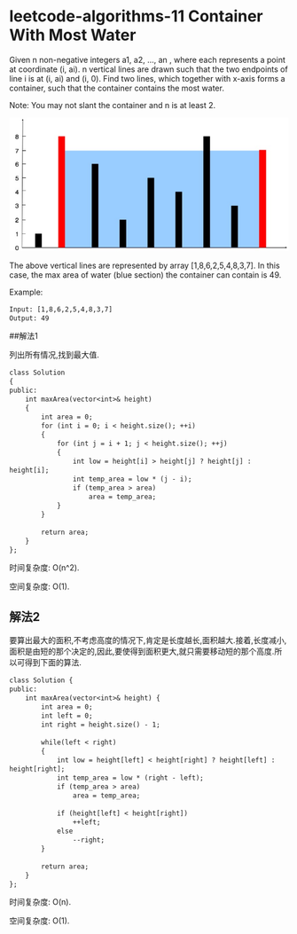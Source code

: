 # leetcode-algorithms-11 Container With Most Water 

Given n non-negative integers a1, a2, ..., an , where each represents a point at coordinate (i, ai). n vertical lines are drawn such that the two endpoints of line i is at (i, ai) and (i, 0). Find two lines, which together with x-axis forms a container, such that the container contains the most water.

Note: You may not slant the container and n is at least 2.

![](../image/question_11.jpg)

The above vertical lines are represented by array [1,8,6,2,5,4,8,3,7]. In this case, the max area of water (blue section) the container can contain is 49.

Example:
```
Input: [1,8,6,2,5,4,8,3,7]
Output: 49
```

##解法1

列出所有情况,找到最大值.
```
class Solution
{
public:
    int maxArea(vector<int>& height)
    {
        int area = 0;
        for (int i = 0; i < height.size(); ++i)
        {
            for (int j = i + 1; j < height.size(); ++j)
            {
                int low = height[i] > height[j] ? height[j] : height[i];
                int temp_area = low * (j - i);
                if (temp_area > area)
                    area = temp_area;
            }
        }
        
        return area;        
    }
};
```
时间复杂度: O(n^2).

空间复杂度: O(1).

## 解法2

要算出最大的面积,不考虑高度的情况下,肯定是长度越长,面积越大.接着,长度减小,面积是由短的那个决定的,因此,要使得到面积更大,就只需要移动短的那个高度.所以可得到下面的算法.
```
class Solution {
public:
    int maxArea(vector<int>& height) {
        int area = 0;
        int left = 0;
        int right = height.size() - 1;
        
        while(left < right)
        {
            int low = height[left] < height[right] ? height[left] : height[right];
            int temp_area = low * (right - left);
            if (temp_area > area)
                area = temp_area;
            
            if (height[left] < height[right])
                ++left;
            else
                --right;
        }
        
        return area;        
    }
};
```
时间复杂度: O(n).

空间复杂度: O(1).